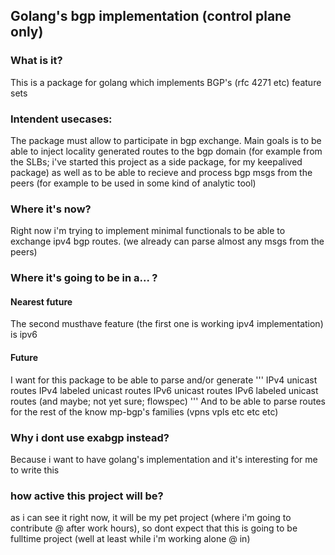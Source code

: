 ## Golang's bgp implementation (control plane only)

### What is it?
 This is a package for golang which implements BGP's (rfc 4271 etc) feature sets
 
### Intendent usecases:
 The package must allow to participate in bgp exchange. Main goals is to be able to inject locality generated routes to 
 the bgp domain (for example from the SLBs; i've started this project as a side package, for my keepalived package) as well as
 to be able to recieve and process bgp msgs from the peers (for example to be used in some kind of analytic tool)
 
### Where it's now?
 Right now i'm trying to implement minimal functionals to be able to exchange ipv4 bgp routes. (we already can parse almost
 any msgs from the peers)
 
### Where it's going to be in a... ?
#### Nearest future
 The second musthave feature (the first one is working ipv4 implementation) is ipv6
#### Future
 I want for this package to be able to parse and/or generate
'''
IPv4 unicast routes
IPv4 labeled unicast routes
IPv6 unicast routes
IPv6 labeled unicast routes
(and maybe; not yet sure; flowspec)
'''
And to be able to parse routes for the rest of the know mp-bgp's families (vpns vpls etc etc etc)

### Why i dont use exabgp instead?
 Because i want to have golang's implementation and it's interesting for me to write this 
 
### how active this project will be?
 as i can see it right now, it will be my pet project (where i'm going to contribute @ after work hours), so dont expect 
 that this is going to be fulltime project (well at least while i'm working alone @ in)
